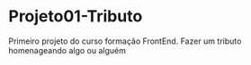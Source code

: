 # Projeto01-Tributo
 Primeiro projeto do curso formação FrontEnd. Fazer um tributo homenageando algo ou alguém 
